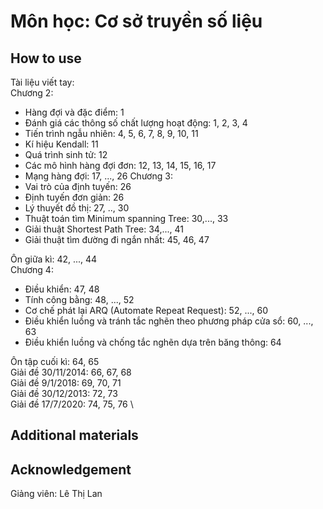 # Môn học: Cơ sở truyền số liệu

## How to use

Tài liệu viết tay:\
Chương 2:

- Hàng đợi và đặc điểm: 1
- Đánh giá các thông số chất lượng hoạt động: 1, 2, 3, 4
- Tiến trình ngẫu nhiên: 4, 5, 6, 7, 8, 9, 10, 11
- Kí hiệu Kendall: 11
- Quá trình sinh tử: 12
- Các mô hình hàng đợi đơn: 12, 13, 14, 15, 16, 17
- Mạng hàng đợi: 17, ..., 26
Chương 3:
- Vai trò của định tuyến: 26
- Định tuyến đơn giản: 26
- Lý thuyết đồ thị: 27, .., 30
- Thuật toán tìm Minimum spanning Tree: 30,..., 33
- Giải thuật Shortest Path Tree: 34,..., 41
- Giải thuật tìm đường đi ngắn nhất: 45, 46, 47
  
Ôn giữa kì: 42, ..., 44\
Chương 4:

- Điều khiển: 47, 48
- Tính công bằng: 48, ..., 52
- Cơ chế phát lại ARQ (Automate Repeat Request): 52, ..., 60
- Điều khiển luồng và tránh tắc nghẽn theo phương pháp cửa sổ: 60, ..., 63
- Điều khiển luồng và chống tắc nghẽn dựa trên băng thông: 64

Ôn tập cuối kì: 64, 65 \
Giải đề 30/11/2014: 66, 67, 68 \
Giải đề 9/1/2018: 69, 70, 71 \
Giải đề 30/12/2013: 72, 73 \
Giải đề 17/7/2020: 74, 75, 76 \

## Additional materials

## Acknowledgement

Giảng viên: Lê Thị Lan